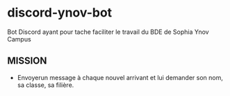# discord-ynov-bot
Bot Discord ayant pour tache faciliter le travail du BDE de Sophia Ynov Campus

## MISSION
- Envoyerun message à chaque nouvel arrivant et lui demander son nom, sa classe, sa filière.
